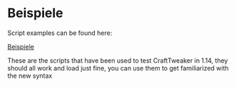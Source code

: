 # Beispiele
Script examples can be found here:

[Beispiele](https://github.com/CraftTweaker/CraftTweaker-Examples/tree/master/1.14)

These are the scripts that have been used to test CraftTweaker in 1.14, they should all work and load just fine, you can use them to get familiarized with the new syntax